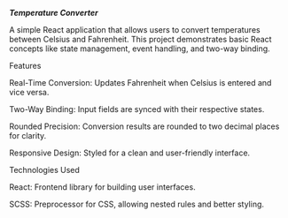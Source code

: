 ***Temperature Converter***

A simple React application that allows users to convert temperatures between Celsius and Fahrenheit. This project demonstrates basic React concepts like state management, event handling, and two-way binding.


Features

Real-Time Conversion: Updates Fahrenheit when Celsius is entered and vice versa.

Two-Way Binding: Input fields are synced with their respective states.

Rounded Precision: Conversion results are rounded to two decimal places for clarity.

Responsive Design: Styled for a clean and user-friendly interface.


Technologies Used

React: Frontend library for building user interfaces.

SCSS: Preprocessor for CSS, allowing nested rules and better styling.

